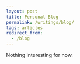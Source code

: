 ```yaml
---
layout: post
title: Personal Blog
permalink: /writings/blog/
tags: articles
redirect_from:
  - /blog
---
```


Nothing interesting for now.
